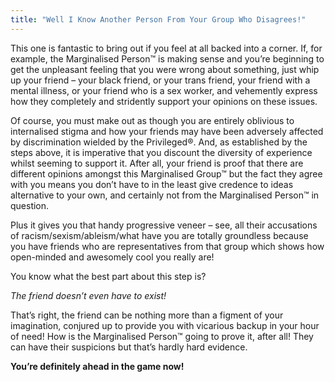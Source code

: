 ```yaml
---
title: "Well I Know Another Person From Your Group Who Disagrees!"
---
```


This one is fantastic to bring out if you feel at all backed into a corner. If, for example, the Marginalised Person™ is making sense and you’re beginning to get the unpleasant feeling that you were wrong about something, just whip up your friend – your black friend, or your trans friend, your friend with a mental illness, or your friend who is a sex worker, and vehemently express how they completely and stridently support your opinions on these issues.

Of course, you must make out as though you are entirely oblivious to internalised stigma and how your friends may have been adversely affected by discrimination wielded by the Privileged®. And, as established by the steps above, it is imperative that you discount the diversity of experience whilst seeming to support it. After all, your friend is proof that there are different opinions amongst this Marginalised Group™ but the fact they agree with you means you don’t have to in the least give credence to ideas alternative to your own, and certainly not from the Marginalised Person™ in question.

Plus it gives you that handy progressive veneer – see, all their accusations of racism/sexism/ableism/what have you are totally groundless because you have friends who are representatives from that group which shows how open-minded and awesomely cool you really are!

You know what the best part about this step is?

*The friend doesn’t even have to exist!*

That’s right, the friend can be nothing more than a figment of your imagination, conjured up to provide you with vicarious backup in your hour of need! How is the Marginalised Person™ going to prove it, after all! They can have their suspicions but that’s hardly hard evidence.

**You’re definitely ahead in the game now!**
